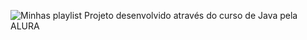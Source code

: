 ![Minhas playlist Projeto desenvolvido através do curso de Java pela ALURA](https://github.com/user-attachments/assets/9722c038-7a2c-49b9-9e20-91fa9dae769f)
